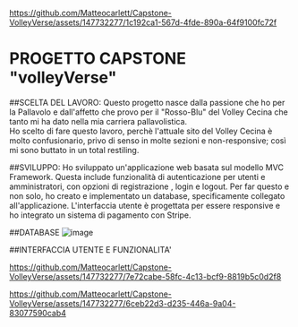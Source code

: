 
https://github.com/Matteocarlett/Capstone-VolleyVerse/assets/147732277/1c192ca1-567d-4fde-890a-64f9100fc72f
# PROGETTO CAPSTONE "volleyVerse"

##SCELTA DEL LAVORO:
Questo progetto nasce dalla passione che ho per la Pallavolo e dall'affetto che provo per il "Rosso-Blu" del Volley Cecina che tanto mi ha dato nella mia carriera pallavolistica.<br>
Ho scelto di fare questo lavoro, perchè l'attuale sito del Volley Cecina è molto confusionario, privo di senso in molte sezioni e non-responsive; così mi sono buttato in un total restiling.<br>

##SVILUPPO:
Ho sviluppato un'applicazione web basata sul modello MVC Framework. Questa include funzionalità di autenticazione per utenti e amministratori, con opzioni di registrazione , login e logout. Per far questo e non solo, ho creato e implementato un database, specificamente collegato all'applicazione. L'interfaccia utente è progettata per essere responsive  e ho integrato un sistema di pagamento con  Stripe.

##DATABASE
![image](https://github.com/Matteocarlett/Capstone-VolleyVerse/assets/147732277/990ae9c6-d7b2-48b6-aca4-8d09b7cdd1ca)

##INTERFACCIA UTENTE E FUNZIONALITA'

https://github.com/Matteocarlett/Capstone-VolleyVerse/assets/147732277/7e72cabe-58fc-4c13-bcf9-8819b5c0d2f8

https://github.com/Matteocarlett/Capstone-VolleyVerse/assets/147732277/6ceb22d3-d235-446a-9a04-83077590cab4




